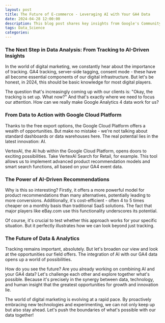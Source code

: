 ```yaml
---
layout: post
title: The Future of E-commerce - Leveraging AI with Your GA4 Data
date: 2024-04-28 12:00:00
description: This blog post shares key insights from Google's Community Circle.
tags: Data_Science
categories:
---
```


### The Next Step in Data Analysis: From Tracking to AI-Driven Insights
In the world of digital marketing, we constantly hear about the importance of tracking. GA4 tracking, server-side tagging, consent mode - these have all become essential components of our digital infrastructure. But let's be honest, in 2024, this should be basic knowledge for most digital players.

The question that's increasingly coming up with our clients is: "Okay, the tracking is set up. What now?" And that's exactly where we need to focus our attention. How can we really make Google Analytics 4 data work for us?

### From Data to Action with Google Cloud Platform
Thanks to the free export options, the Google Cloud Platform offers a wealth of opportunities. But make no mistake - we're not talking about standard dashboards or data warehouses here. The real potential lies in the latest innovation: AI.

VertexAI, the AI hub within the Google Cloud Platform, opens doors to exciting possibilities. Take VertexAI Search for Retail, for example. This tool allows us to implement advanced product recommendation models and smart search functions, all based on your GA4 event data.

### The Power of AI-Driven Recommendations
Why is this so interesting? Firstly, it offers a more powerful model for product recommendations than many alternatives, potentially leading to more conversions. Additionally, it's cost-efficient - often 4 to 5 times cheaper on a monthly basis than traditional SaaS solutions. The fact that major players like eBay.com use this functionality underscores its potential.

Of course, it's crucial to test whether this approach works for your specific situation. But it perfectly illustrates how we can look beyond just tracking.

### The Future of Data & Analytics
Tracking remains important, absolutely. But let's broaden our view and look at the opportunities our field offers. The integration of AI with our GA4 data opens up a world of possibilities.

How do you see the future? Are you already working on combining AI and your GA4 data? Let's challenge each other and explore together what's possible. Because it's precisely in the synergy between data, technology, and human insight that the greatest opportunities for growth and innovation lie.

The world of digital marketing is evolving at a rapid pace. By proactively embracing new technologies and experimenting, we can not only keep up but also stay ahead. Let's push the boundaries of what's possible with our data together!